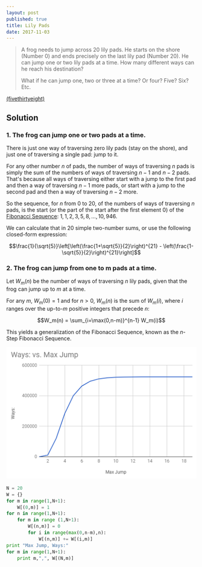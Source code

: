 ```yaml
---
layout: post
published: true
title: Lily Pads
date: 2017-11-03
---
```


>A frog needs to jump across 20 lily pads. He starts on the shore (Number 0) and ends precisely on the last lily pad (Number 20). He can jump one or two lily pads at a time. How many different ways can he reach his destination?
>
>What if he can jump one, two or three at a time? Or four? Five? Six? Etc.

<!--more-->

[(fivethirtyeight)](https://fivethirtyeight.com/features/can-you-pick-up-sticks-can-you-help-a-frogger-out/)

## Solution

### 1. The frog can jump one or two pads at a time.

There is just one way of traversing zero lily pads (stay on the shore), and just one of traversing a single pad: jump to it.

For any other number $n$ of pads, the number of ways of traversing $n$ pads is simply the sum of the numbers of ways of traversing $n-1$ and $n-2$ pads. That's because all ways of traversing either start with a jump to the first pad and then a way of traversing $n-1$ more pads, or start with a jump to the second pad and then a way of traversing $n-2$ more.

So the sequence, for $n$ from $0$ to $20$, of the numbers of ways of traversing $n$ pads, is the start (or the part of the start after the first element $0$) of the [Fibonacci Sequence](https://en.wikipedia.org/wiki/Fibonacci_number): $1,1,2,3,5,8, \ldots, 10,946$. 

We can calculate that in $20$ simple two-number sums, or use the following closed-form expression:

$$\frac{1}{\sqrt{5}}\left[\left(\frac{1+\sqrt{5}}{2}\right)^{21} - 
\left(\frac{1-\sqrt{5}}{2}\right)^{21}\right]$$

### 2. The frog can jump from one to m pads at a time.

Let $W_m(n)$ be the number of ways of traversing $n$ lily pads, given that the frog can jump up to $m$ at a time.

For any $m$, $W_m(0) = 1$ and for $n>0$, $W_m(n)$ is the sum of $W_m(i)$, where $i$ ranges over the up-to-$m$ positive integers that precede $n$:

$$W_m(n) = \sum_{i=\max(0,n-m)}^{n-1} W_m(i)$$

This yields a generalization of the Fibonacci Sequence, known as the $n$-Step Fibonacci Sequence.

![Graph of max jump versus number of ways to traverse the lily pads](/img/LilyPad.png)

```python
N = 20
W = {}
for m in range(1,N+1):
	W[(0,m)] = 1
for n in range(1,N+1):
	for m in range (1,N+1):
		W[(n,m)] = 0
		for i in range(max(0,n-m),n):
			W[(n,m)] += W[(i,m)]
print "Max Jump, Ways:"
for m in range(1,N+1):	
	print m,",", W[(N,m)]
```

<br>
